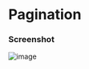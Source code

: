 # Pagination

### Screenshot

![image](https://user-images.githubusercontent.com/19285811/69033359-cbed2d00-0a19-11ea-9053-2a8635852209.png)
